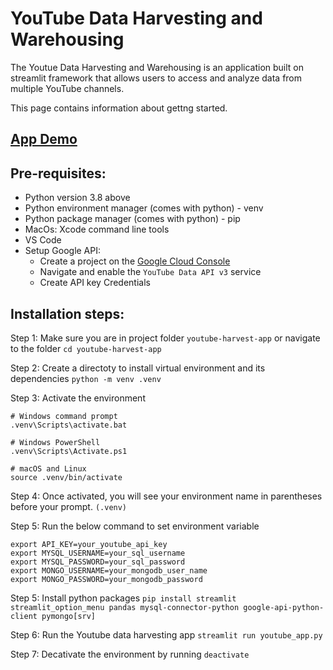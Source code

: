 # YouTube Data Harvesting and Warehousing

The Youtue Data Harvesting and Warehousing is an application built on streamlit framework that allows users to access and analyze data from multiple YouTube channels.

This page contains information about gettng started.

## [App Demo](https://www.linkedin.com/posts/jayashree-shankar_machinelearning-python-datascience-activity-7192005801777995776-gKJ9?utm_source=share&utm_medium=member_desktop)

## Pre-requisites:
- Python version 3.8 above
- Python environment manager (comes with python) - venv
- Python package manager (comes with python) - pip
- MacOs: Xcode command line tools
- VS Code
- Setup Google API:
    - Create a project on the [Google Cloud Console](https://console.cloud.google.com)
    - Navigate and enable the `YouTube Data API v3` service
    - Create API key Credentials

## Installation steps:

Step 1: Make sure you are in project folder `youtube-harvest-app` or navigate to the folder 
`cd youtube-harvest-app`

Step 2: Create a directoty to install virtual environment and its dependencies
`python -m venv .venv`

Step 3: Activate the environment
```
# Windows command prompt
.venv\Scripts\activate.bat

# Windows PowerShell
.venv\Scripts\Activate.ps1

# macOS and Linux
source .venv/bin/activate
```

Step 4: Once activated, you will see your environment name in parentheses before your prompt. `(.venv)`

Step 5: Run the below command to set environment variable
```
export API_KEY=your_youtube_api_key
export MYSQL_USERNAME=your_sql_username
export MYSQL_PASSWORD=your_sql_password
export MONGO_USERNAME=your_mongodb_user_name
export MONGO_PASSWORD=your_mongodb_password
```

Step 5: Install python packages
``` pip install streamlit streamlit_option_menu pandas mysql-connector-python google-api-python-client pymongo[srv] ```

Step 6: Run the Youtube data harvesting app
``` streamlit run youtube_app.py ```

Step 7: Decativate the environment by running ```deactivate```

